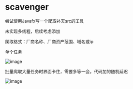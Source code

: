 # scavenger

尝试使用Javafx写一个爬取补天src的工具

未实现多线程，后续考虑添加

爬取格式：厂商名称、厂商资产范围、域名或ip

单个任务

![image](https://github.com/fauns-o/scavenger/assets/67944000/ea5d4e99-b105-4e51-8715-9411dde6df14)

批量爬取大量任务时界面卡住，需要多等一会，代码加的随机延迟

![image](https://github.com/fauns-o/scavenger/assets/67944000/29fb137b-bd33-477b-b4c9-19cde94d0197)

